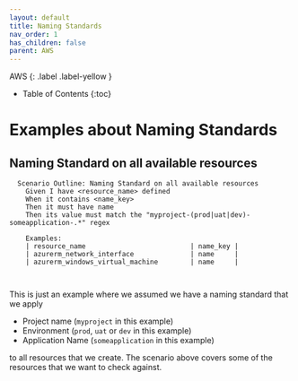 ```yaml
---
layout: default
title: Naming Standards
nav_order: 1
has_children: false
parent: AWS
---
```


AWS
{: .label .label-yellow } 

* Table of Contents
{:toc}

# Examples about Naming Standards
## Naming Standard on all available resources
```gherkin
  Scenario Outline: Naming Standard on all available resources
    Given I have <resource_name> defined
    When it contains <name_key>
    Then it must have name
    Then its value must match the "myproject-(prod|uat|dev)-someapplication-.*" regex

    Examples:
    | resource_name                          | name_key |
    | azurerm_network_interface              | name     |
    | azurerm_windows_virtual_machine        | name     |

  

```

This is just an example where we assumed we have a naming standard that we apply 

* Project name (`myproject` in this example)
* Environment (`prod`, `uat` or `dev` in this example)
* Application Name (`someapplication` in this example)

to all resources that we create. The scenario above covers some of the resources that we want to check against.

